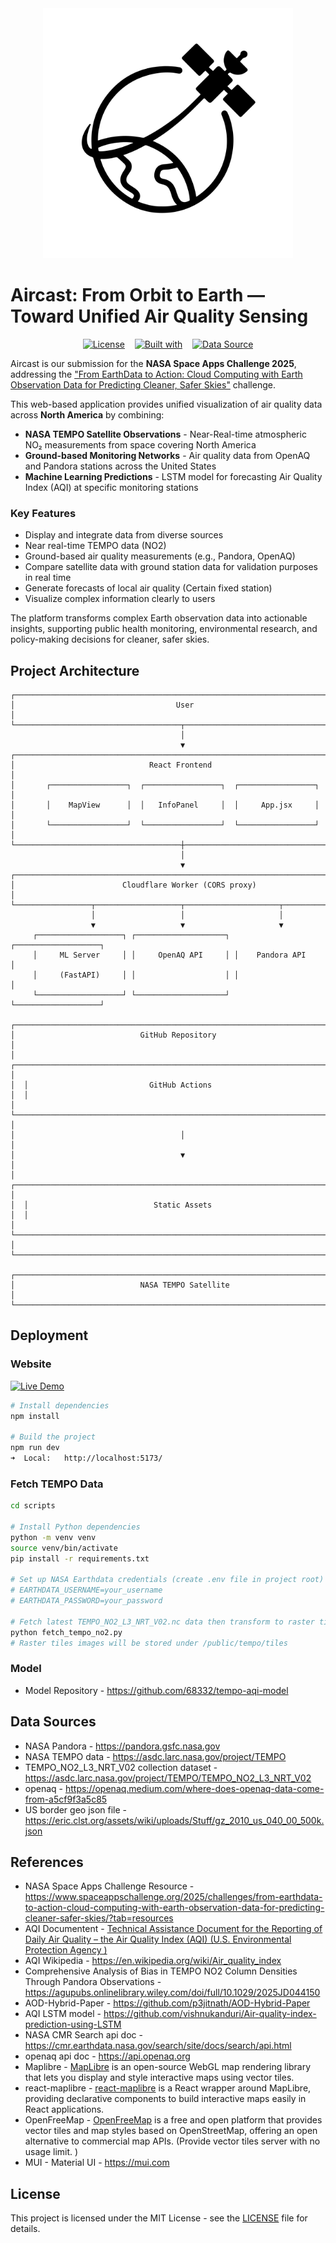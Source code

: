 <div align="center">
  <img src="image-3.png" alt="Aircast Logo" width="400"/>
</div>

# Aircast: From Orbit to Earth — Toward Unified Air Quality Sensing

<div align="center">
  
[![License](https://img.shields.io/badge/License-MIT-green?style=plastic-square)](LICENSE)
&nbsp;&nbsp;
[![Built with](https://img.shields.io/badge/Built%20with-Vite%20%2B%20React-61dafb?style=plastic-square&logo=react)](https://vitejs.dev/)
&nbsp;&nbsp;
[![Data Source](https://img.shields.io/badge/Data%20Source-NASA-orange?style=plastic-square)](https://www.spaceappschallenge.org/2025/challenges/from-earthdata-to-action-cloud-computing-with-earth-observation-data-for-predicting-cleaner-safer-skies/?tab=resources)

</div>

Aircast is our submission for the **NASA Space Apps Challenge 2025**, addressing the ["From EarthData to Action: Cloud Computing with Earth Observation Data for Predicting Cleaner, Safer Skies"](https://www.spaceappschallenge.org/2025/challenges/from-earthdata-to-action-cloud-computing-with-earth-observation-data-for-predicting-cleaner-safer-skies/) challenge.

This web-based application provides unified visualization of air quality data across **North America** by combining:

* **NASA TEMPO Satellite Observations** - Near-Real-time atmospheric NO₂ measurements from space covering North America
* **Ground-based Monitoring Networks** - Air quality data from OpenAQ and Pandora stations across the United States
* **Machine Learning Predictions** - LSTM model for forecasting Air Quality Index (AQI) at specific monitoring stations

### Key Features
- Display and integrate data from diverse sources
- Near real-time TEMPO data (NO2)
- Ground-based air quality measurements (e.g., Pandora, OpenAQ)
- Compare satellite data with ground station data for validation purposes in real time
- Generate forecasts of local air quality (Certain fixed station)
- Visualize complex information clearly to users

The platform transforms complex Earth observation data into actionable insights, supporting public health monitoring, environmental research, and policy-making decisions for cleaner, safer skies.


## Project Architecture

```
┌─────────────────────────────────────────────────────────────────────────────┐
│                                    User                                     │
└─────────────────────────────────────┬───────────────────────────────────────┘
                                      │
                                      ▼
┌─────────────────────────────────────────────────────────────────────────────┐
│                              React Frontend                                 │
│       ┌─────────────────┐  ┌─────────────────┐  ┌─────────────────┐         │
│       │    MapView      │  │   InfoPanel     │  │     App.jsx     │         │
│       └─────────────────┘  └─────────────────┘  └─────────────────┘         │
└─────────────────────────────────────┼───────────────────────────────────────┘
                                      │
                                      ▼
┌─────────────────────────────────────────────────────────────────────────────┐
│                        Cloudflare Worker (CORS proxy)                       │
└─────────────────┬───────────────────┬─────────────────────┬─────────────────┘
                  │                   │                     │
                  ▼                   ▼                     ▼
     ┌───────────────────┐ ┌────────────────────┐ ┌───────────────────┐
     │     ML Server     │ │     OpenAQ API     │ │    Pandora API    │
     │     (FastAPI)     │ │                    │ │                   │
     └───────────────────┘ └────────────────────┘ └───────────────────┘

┌──────────────────────────────────────────────────────────────────────────────┐
│                            GitHub Repository                                 │
│  ┌────────────────────────────────────────────────────────────────────────┐  │
│  │                           GitHub Actions                               │  │
│  └────────────────────────────────────────────────────────────────────────┘  │
│                                     │                                        │
│                                     ▼                                        │
│  ┌────────────────────────────────────────────────────────────────────────┐  │
│  │                            Static Assets                               │  │
│  └────────────────────────────────────────────────────────────────────────┘  │
└──────────────────────────────────────────────────────────────────────────────┘

┌──────────────────────────────────────────────────────────────────────────────┐
│                            NASA TEMPO Satellite                              │
└──────────────────────────────────────────────────────────────────────────────┘
```

## Deployment

### Website 
[![Live Demo](https://img.shields.io/badge/Live%20Demo-Visit%20Site-blue?style=flat-square&logo=github)](https://68332.github.io/Aircast/)

```bash
# Install dependencies
npm install

# Build the project
npm run dev
➜  Local:   http://localhost:5173/
```

### Fetch TEMPO Data

```bash
cd scripts

# Install Python dependencies
python -m venv venv
source venv/bin/activate
pip install -r requirements.txt

# Set up NASA Earthdata credentials (create .env file in project root)
# EARTHDATA_USERNAME=your_username
# EARTHDATA_PASSWORD=your_password

# Fetch latest TEMPO_NO2_L3_NRT_V02.nc data then transform to raster tiles format to display on the map
python fetch_tempo_no2.py
# Raster tiles images will be stored under /public/tempo/tiles
```
### Model
* Model Repository - https://github.com/68332/tempo-aqi-model

## Data Sources
* NASA Pandora - https://pandora.gsfc.nasa.gov
* NASA TEMPO data - https://asdc.larc.nasa.gov/project/TEMPO
* TEMPO_NO2_L3_NRT_V02 collection dataset - https://asdc.larc.nasa.gov/project/TEMPO/TEMPO_NO2_L3_NRT_V02
* openaq - https://openaq.medium.com/where-does-openaq-data-come-from-a5cf9f3a5c85
* US border geo json file - https://eric.clst.org/assets/wiki/uploads/Stuff/gz_2010_us_040_00_500k.json

## References
* NASA Space Apps Challenge Resource - https://www.spaceappschallenge.org/2025/challenges/from-earthdata-to-action-cloud-computing-with-earth-observation-data-for-predicting-cleaner-safer-skies/?tab=resources
* AQI Documentent - [Technical Assistance Document for the Reporting of Daily Air Quality – the Air Quality Index (AQI) (U.S. Environmental Protection Agency )](https://document.airnow.gov/technical-assistance-document-for-the-reporting-of-daily-air-quailty.pdf)
* AQI Wikipedia - https://en.wikipedia.org/wiki/Air_quality_index
* Comprehensive Analysis of Bias in TEMPO NO2 Column Densities Through Pandora Observations - https://agupubs.onlinelibrary.wiley.com/doi/full/10.1029/2025JD044150
* AOD-Hybrid-Paper - https://github.com/p3jitnath/AOD-Hybrid-Paper
* AQI LSTM model - https://github.com/vishnukanduri/Air-quality-index-prediction-using-LSTM
* NASA CMR Search api doc - https://cmr.earthdata.nasa.gov/search/site/docs/search/api.html
* openaq api doc - https://api.openaq.org
* Maplibre - [MapLibre](https://maplibre.org) is an open-source WebGL map rendering library that lets you display and style interactive maps using vector tiles.
* react-maplibre - [react-maplibre](https://visgl.github.io/react-maplibre/docs/get-started) is a React wrapper around MapLibre, providing declarative components to build interactive maps easily in React applications.
* OpenFreeMap - [OpenFreeMap](https://openfreemap.org) is a free and open platform that provides vector tiles and map styles based on OpenStreetMap, offering an open alternative to commercial map APIs. (Provide vector tiles server with no usage limit. )
* MUI - Material UI - https://mui.com

## License

This project is licensed under the MIT License - see the [LICENSE](LICENSE) file for details.